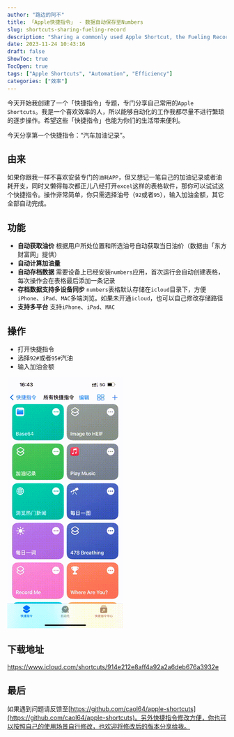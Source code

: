```yaml
---
author: "路边的阿不"
title: 「Apple快捷指令」 - 数据自动保存至Numbers
slug: shortcuts-sharing-fueling-record
description: "Sharing a commonly used Apple Shortcut, the Fueling Record. Catered for those who crave efficiency, this function simplifies fueling record processes. No need for separate apps or manual tracking. Hope these shortcuts can facilitate your life too."
date: 2023-11-24 10:43:16
draft: false
ShowToc: true
TocOpen: true
tags: ["Apple Shortcuts", "Automation", "Efficiency"]
categories: ["效率"]
---
```


今天开始我创建了一个「快捷指令」专题，专门分享自己常用的`Apple Shortcuts`。我是一个喜欢效率的人，所以能够自动化的工作我都尽量不进行繁琐的逐步操作。希望这些「快捷指令」也能为你们的生活带来便利。

今天分享第一个快捷指令：“汽车加油记录”。

## 由来
如果你跟我一样不喜欢安装专门的`油耗APP`，但又想记一笔自己的加油记录或者油耗开支，同时又懒得每次都正儿八经打开`excel`这样的表格软件，那你可以试试这个快捷指令。操作非常简单，你只需选择油号（`92`或者`95`），输入加油金额，其它全部自动完成。

## 功能
- **自动获取油价** 根据用户所处位置和所选油号自动获取当日油价（数据由「东方财富网」提供）
- **自动计算加油量**
- **自动存档数据** 需要设备上已经安装`numbers`应用，首次运行会自动创建表格，每次操作会在表格最后添加一条记录
- **存档数据支持多设备同步** `numbers`表格默认存储在`icloud`目录下，方便`iPhone`、`iPad`、`MAC`多端浏览。如果未开通`icloud`，也可以自己修改存储路径
- **支持多平台** 支持`iPhone`、`iPad`、`MAC`

## 操作
- 打开快捷指令
- 选择`92#`或者`95#`汽油
- 输入加油金额 

![](imgs/posts/2023-11-24-shortcuts-sharing-fueling-record/1.gif)

## 下载地址
https://www.icloud.com/shortcuts/914e212e8aff4a92a2a6deb676a3932e

## 最后
如果遇到问题请反馈至[https://github.com/caol64/apple-shortcuts](https://github.com/caol64/apple-shortcuts)。另外快捷指令修改方便，你也可以按照自己的使用场景自行修改，也欢迎将修改后的版本分享给我。